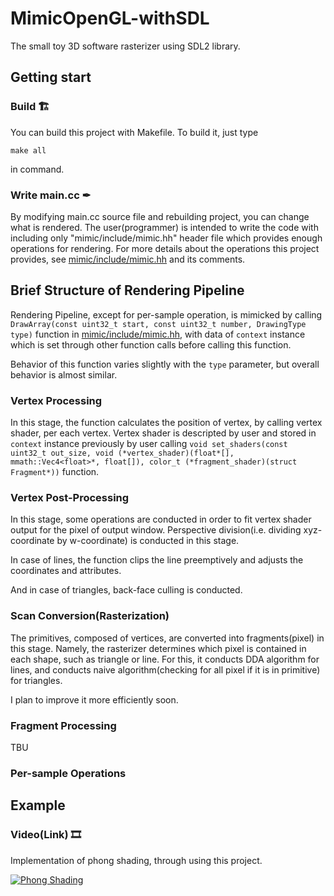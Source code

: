 # MimicOpenGL-withSDL
The small toy 3D software rasterizer using SDL2 library.



## Getting start
### Build 🏗
You can build this project with Makefile. To build it, just type
```
make all
```
in command.
### Write main.cc ✒
By modifying main.cc source file and rebuilding project, you can change what is rendered. The user(programmer) is intended to write the code with including only "mimic/include/mimic.hh" header file which provides enough operations for rendering. For more details about the operations this project provides, see [mimic/include/mimic.hh](/mimic/include/mimic.hh) and its comments.


## Brief Structure of Rendering Pipeline
Rendering Pipeline, except for per-sample operation, is mimicked by calling `DrawArray(const uint32_t start, const uint32_t number, DrawingType type)` function in [mimic/include/mimic.hh](/mimic/include/mimic.hh), with data of `context` instance which is set through other function calls before calling this function.

Behavior of this function varies slightly with the `type` parameter, but overall behavior is almost similar.

### Vertex Processing
In this stage, the function calculates the position of vertex, by calling vertex shader, per each vertex. Vertex shader is descripted by user and stored in `context` instance previously by user calling `void set_shaders(const uint32_t out_size, void (*vertex_shader)(float*[], mmath::Vec4<float>*, float[]), color_t (*fragment_shader)(struct Fragment*))` function.

### Vertex Post-Processing
In this stage, some operations are conducted in order to fit vertex shader
output for the pixel of output window. Perspective division(i.e. dividing xyz-coordinate by w-coordinate) is conducted in this stage.

In case of lines, the function clips the line preemptively and adjusts the coordinates and attributes.

And in case of triangles, back-face culling is conducted.

### Scan Conversion(Rasterization)
The primitives, composed of vertices, are converted into fragments(pixel) in this stage. Namely, the rasterizer determines which pixel is contained in each shape, such as triangle or line. For this, it conducts DDA algorithm for lines, and conducts naive algorithm(checking for all pixel if it is in primitive) for triangles.

I plan to improve it more efficiently soon.

### Fragment Processing
TBU
### Per-sample Operations


## Example
### Video(Link) 🎞
Implementation of phong shading, through using this project.

[![Phong Shading](https://img.youtube.com/vi/F5bhYDi9R2M/0.jpg)](https://youtu.be/F5bhYDi9R2M) 
